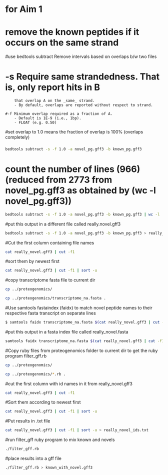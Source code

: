 # for Aim 1
# remove the known peptides if it occurs on the same strand

#use bedtools subtract Remove intervals based on overlaps b/w two files
# 	-s	Require same strandedness.  That is, only report hits in B
		that overlap A on the _same_ strand.
		- By default, overlaps are reported without respect to strand.

    #-f	Minimum overlap required as a fraction of A.
		- Default is 1E-9 (i.e., 1bp).
		- FLOAT (e.g. 0.50)
#set overlap to 1.0 means the fraction of overlap is 100% (overlaps completely)
###

```bash
bedtools subtract -s -f 1.0 -a novel_pg.gff3 -b known_pg.gff3
```

# count the number of lines (966) (reduced from 2773 from novel_pg.gff3 as obtained by (wc -l novel_pg.gff3))

```bash
bedtools subtract -s -f 1.0 -a novel_pg.gff3 -b known_pg.gff3 | wc -l
```

#put this output in a different file called really.novel.gff3


```bash
bedtools subtract -s -f 1.0 -a novel_pg.gff3 -b known_pg.gff3 > really_novel.gff3
```

#Cut the first column containing file names

```bash
cat really_novel.gff3 | cut -f1
```

#sort them by newest first

```bash
cat really_novel.gff3 | cut -f1 | sort -u
```

#copy transcriptome fasta file to current dir

```bash
cp ../proteogenomics/
```

```bash
cp ../proteogenomics/transcriptome_na.fasta .
```

#Use samtools fastaindex (faidx) to match novel peptide names to their respective fasta transcript on separate lines

```bash
$ samtools faidx transcriptome_na.fasta $(cat really_novel.gff3 | cut -f1 | sort -u | tr '\n' ' ')
```

#put this output in a fasta index file called really_novel.fasta

```bash
samtools faidx transcriptome_na.fasta $(cat really_novel.gff3 | cut -f1 | sort -u | tr '\n' ' ') > really_novel.fasta
```

#Copy ruby files from proteogenomics folder to current dir to get the ruby program filter_gff.rb

```bash
cp ../proteogenomics/
```

```bash
cp ../proteogenomics/*.rb .
```

#cut the first column with id names in it from really_novel.gff3

```bash
cat really_novel.gff3 | cut -f1
```

#Sort them according to newest first

```bash
cat really_novel.gff3 | cut -f1 | sort -u
```

#Put results in .txt file

```bash
cat really_novel.gff3 | cut -f1 | sort -u > really_novel_ids.txt
```

#run filter_gff ruby program to mix known and novels

```bash
./filter_gff.rb
```

#place results into a gff file

```bash
./filter_gff.rb > known_with_novel.gff3
```
